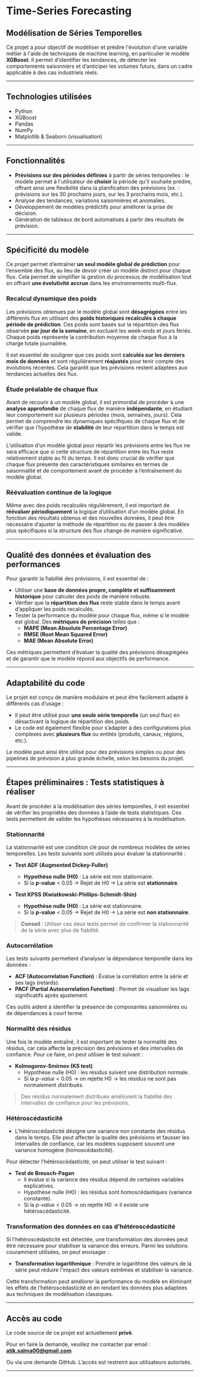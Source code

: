 # Time-Series Forecasting  
## Modélisation de Séries Temporelles

Ce projet a pour objectif de modéliser et prédire l'évolution d'une variable métier à l'aide de techniques de machine learning, en particulier le modèle **XGBoost**. Il permet d’identifier les tendances, de détecter les comportements saisonniers et d’anticiper les volumes futurs, dans un cadre applicable à des cas industriels réels.

---

## Technologies utilisées

- Python
- XGBoost
- Pandas
- NumPy
- Matplotlib & Seaborn (visualisation)

---

## Fonctionnalités

- **Prévisions sur des périodes définies** à partir de séries temporelles : le modèle permet à l'utilisateur de **choisir** la période qu'il souhaite prédire, offrant ainsi une flexibilité dans la planification des prévisions (ex. : prévisions sur les 30 prochains jours, sur les 3 prochains mois, etc.).
- Analyse des tendances, variations saisonnières et anomalies.
- Développement de modèles prédictifs pour améliorer la prise de décision.
- Génération de tableaux de bord automatisés à partir des résultats de prévision.

---

## Spécificité du modèle

Ce projet permet d’entraîner **un seul modèle global de prédiction** pour l’ensemble des flux, au lieu de devoir créer un modèle distinct pour chaque flux. Cela permet de simplifier la gestion du processus de modélisation tout en offrant **une évolutivité accrue** dans les environnements multi-flux.

### **Recalcul dynamique des poids**

Les prévisions obtenues par le modèle global sont **désagrégées** entre les différents flux en utilisant des **poids historiques recalculés à chaque période de prédiction**. Ces poids sont basés sur la répartition des flux observée **par jour de la semaine**, en excluant les week-ends et jours fériés. Chaque poids représente la contribution moyenne de chaque flux à la charge totale journalière. 

Il est essentiel de souligner que ces poids sont **calculés sur les derniers mois de données** et sont régulièrement **réajustés** pour tenir compte des évolutions récentes. Cela garantit que les prévisions restent adaptées aux tendances actuelles des flux.

### **Étude préalable de chaque flux**

Avant de recourir à un modèle global, il est primordial de procéder à une **analyse approfondie** de chaque flux de manière **indépendante**, en étudiant leur comportement sur plusieurs périodes (mois, semaines, jours). Cela permet de comprendre les dynamiques spécifiques de chaque flux et de vérifier que l’hypothèse de **stabilité** de leur répartition dans le temps est valide.

L’utilisation d’un modèle global pour répartir les prévisions entre les flux ne sera efficace que si cette structure de répartition entre les flux reste relativement stable au fil du temps. Il est donc crucial de vérifier que chaque flux présente des caractéristiques similaires en termes de saisonnalité et de comportement avant de procéder à l’entraînement du modèle global.

### **Réévaluation continue de la logique**

Même avec des poids recalculés régulièrement, il est important de **réévaluer périodiquement** la logique d’utilisation d’un modèle global. En fonction des résultats obtenus et des nouvelles données, il peut être nécessaire d’ajuster la méthode de répartition ou de passer à des modèles plus spécifiques si la structure des flux change de manière significative.

---

## Qualité des données et évaluation des performances

Pour garantir la fiabilité des prévisions, il est essentiel de :

- Utiliser une **base de données propre, complète et suffisamment historique** pour calculer des poids de manière robuste.
- Vérifier que la **répartition des flux** reste stable dans le temps avant d’appliquer les poids recalculés.
- Tester la performance du modèle pour chaque flux, même si le modèle est global. Des **métriques de précision** telles que :
  - **MAPE (Mean Absolute Percentage Error)**
  - **RMSE (Root Mean Squared Error)**
  - **MAE (Mean Absolute Error)**

Ces métriques permettent d’évaluer la qualité des prévisions désagrégées et de garantir que le modèle répond aux objectifs de performance.

---
## Adaptabilité du code

Le projet est conçu de manière modulaire et peut être facilement adapté à différents cas d’usage :

- Il peut être utilisé pour **une seule série temporelle** (un seul flux) en désactivant la logique de répartition des poids.
- Le code est également flexible pour s’adapter à des configurations plus complexes avec **plusieurs flux** ou entités (produits, canaux, régions, etc.).

Le modèle peut ainsi être utilisé pour des prévisions simples ou pour des pipelines de prévision à plus grande échelle, selon les besoins du projet.

---

## Étapes préliminaires : Tests statistiques à réaliser

Avant de procéder à la modélisation des séries temporelles, il est essentiel de vérifier les propriétés des données à l’aide de tests statistiques. Ces tests permettent de valider les hypothèses nécessaires à la modélisation.

### Stationnarité

La stationnarité est une condition clé pour de nombreux modèles de séries temporelles. Les tests suivants sont utilisés pour évaluer la stationnarité :

- **Test ADF (Augmented Dickey-Fuller)**  
  - **Hypothèse nulle (H0)** : La série est non stationnaire.  
  - Si la **p-value** < 0.05 → Rejet de H0 → La série est **stationnaire**.

- **Test KPSS (Kwiatkowski-Phillips-Schmidt-Shin)**  
  - **Hypothèse nulle (H0)** : La série est stationnaire.  
  - Si la **p-value** < 0.05 → Rejet de H0 → La série est **non stationnaire**.

> **Conseil** : Utiliser ces deux tests permet de confirmer la stationnarité de la série avec plus de fiabilité.

### Autocorrélation

Les tests suivants permettent d’analyser la dépendance temporelle dans les données :

- **ACF (Autocorrelation Function)** : Évalue la corrélation entre la série et ses lags (retards).
- **PACF (Partial Autocorrelation Function)** : Permet de visualiser les lags significatifs après ajustement.

Ces outils aident à identifier la présence de composantes saisonnières ou de dépendances à court terme.

### Normalité des résidus

Une fois le modèle entraîné, il est important de tester la normalité des résidus, car cela affecte la précision des prévisions et des intervalles de confiance. Pour ce faire, on peut utiliser le test suivant :

- **Kolmogorov-Smirnov (KS test)**  
  - Hypothèse nulle (H0) : les résidus suivent une distribution normale.  
  - Si la *p-value* < 0.05 → on rejette H0 → les résidus ne sont pas normalement distribués.

> Des résidus normalement distribués améliorent la fiabilité des intervalles de confiance pour les prévisions.

### Hétéroscédasticité

- L’hétéroscédasticité désigne une variance non constante des résidus dans le temps. Elle peut affecter la qualité des prévisions et fausser les intervalles de confiance, car les modèles supposent souvent une variance homogène (homoscédasticité).

Pour détecter l’hétéroscédasticité, on peut utiliser le test suivant :

- **Test de Breusch-Pagan**  
  - Il évalue si la variance des résidus dépend de certaines variables explicatives.  
  - Hypothèse nulle (H0) : les résidus sont homoscédastiques (variance constante).  
  - Si la *p-value* < 0.05 → on rejette H0 → il existe une hétéroscédasticité.

### Transformation des données en cas d’hétéroscédasticité

Si l'hétéroscédasticité est détectée, une transformation des données peut être nécessaire pour stabiliser la variance des erreurs. Parmi les solutions couramment utilisées, on peut envisager :

- **Transformation logarithmique** : Prendre le logarithme des valeurs de la série peut réduire l'impact des valeurs extrêmes et stabiliser la variance.

Cette transformation peut améliorer la performance du modèle en éliminant les effets de l’hétéroscédasticité et en rendant les données plus adaptées aux techniques de modélisation classiques.

---

## Accès au code

Le code source de ce projet est actuellement **privé**.

Pour en faire la demande, veuillez me contacter par email :  
**atik.salma00@gmail.com**

Ou via une demande GitHub. L’accès est restreint aux utilisateurs autorisés.

---
